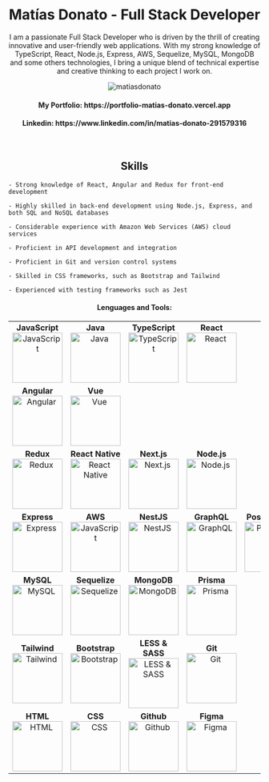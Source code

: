 <h1 align="center">Matías Donato - Full Stack Developer</h1>

<p align="center">I am a passionate Full Stack Developer who is driven by the thrill of creating innovative and user-friendly web applications. With my strong knowledge of TypeScript, React, Node.js, Express, AWS, Sequelize, MySQL, MongoDB and some others technologies, I bring a unique blend of technical expertise and creative thinking to each project I work on.</p>



<div align="center">
  <div>
    <img src="https://komarev.com/ghpvc/?username=matiasdonato&label=Profile%20views&color=0e75b6&style=flat" alt="matiasdonato" />
  </div>
  <h4>My Portfolio: https://portfolio-matias-donato.vercel.app</h4>
  <h4>Linkedin: https://www.linkedin.com/in/matias-donato-291579316</h4>
</div>

&nbsp;
<h2 align="center">Skills</h2>
<div>
  
    - Strong knowledge of React, Angular and Redux for front-end development
    
    - Highly skilled in back-end development using Node.js, Express, and both SQL and NoSQL databases

    - Considerable experience with Amazon Web Services (AWS) cloud services
    
    - Proficient in API development and integration
    
    - Proficient in Git and version control systems
    
    - Skilled in CSS frameworks, such as Bootstrap and Tailwind
    
    - Experienced with testing frameworks such as Jest
</div>
  <div align="center">
    <h4>Lenguages and Tools:</h4>
    <table>
      <tr>
        <td align="center">
          <strong>JavaScript</strong><br>
          <img src="https://i.imgur.com/2Uu6NYX.png" alt="JavaScript" height="100">
        </td>
        <td align="center">
          <strong>Java</strong><br>
          <img src="https://i.imgur.com/jG4TVav.png" alt="Java" height="100">
        </td>
        <td align="center">
          <strong>TypeScript</strong><br>
          <img src="https://i.imgur.com/1HHf9jP.png" alt="TypeScript" height="100">
        </td>
        <td align="center">
          <strong>React</strong><br>
          <img src="https://i.imgur.com/D41MkqP.png" alt="React" height="100">
        </td>
      </tr>
      <tr>
        <td align="center">
          <strong>Angular</strong><br>
          <img src="https://i.imgur.com/d4otZtK.png" alt="Angular" height="100">
        </td>
        <td align="center">
          <strong>Vue</strong><br>
          <img src="https://i.imgur.com/GD4DmVz.png" alt="Vue" height="100">
        </td>
      </tr>
      <tr>
        <td align="center">
          <strong>Redux</strong><br>
          <img src="https://i.imgur.com/3dN5nK9.png" alt="Redux" height="100">
        </td>
        <td align="center">
          <strong>React Native</strong><br>
          <img src="https://i.imgur.com/GPESwlB.png" alt="React Native" height="100">
        </td>
        <td align="center">
          <strong>Next.js</strong><br>
          <img src="https://i.imgur.com/BFFAzNv.png" alt="Next.js" height="100">
        </td>
        <td align="center">
          <strong>Node.js</strong><br>
          <img src="https://i.imgur.com/PSjRtY1.png" alt="Node.js" height="100">
        </td>
      </tr>
      <tr>
        <td align="center">
          <strong>Express</strong><br>
          <img src="https://i.imgur.com/kVdB7Z2.png" alt="Express" height="100">
        </td>
        <td align="center">
          <strong>AWS</strong><br>
          <img src="https://i.imgur.com/2Uu6NYX.png" alt="JavaScript" height="100">
        </td>
        <td align="center">
          <strong>NestJS</strong><br>
          <img src="https://i.imgur.com/6FZ2EE2.png" alt="NestJS" height="100">
        </td>
        <td align="center">
          <strong>GraphQL</strong><br>
          <img src="https://i.imgur.com/L1E7QoL.png" alt="GraphQL" height="100">
        </td>
        <td align="center">
          <strong>PostgreSQL</strong><br>
          <img src="https://i.imgur.com/mv7BfLm.png" alt="PostgreSQL" height="100">
        </td>
      </tr>
      <tr>
        <td align="center">
          <strong>MySQL</strong><br>
          <img src="https://i.imgur.com/9ACqiv9.png" alt="MySQL" height="100">
        </td>
        <td align="center">
          <strong>Sequelize</strong><br>
          <img src="https://i.imgur.com/bkC0BPU.png" alt="Sequelize" height="100">
        </td>
        <td align="center">
          <strong>MongoDB</strong><br>
          <img src="https://i.imgur.com/cvg8P1C.png" alt="MongoDB" height="100">
        </td>
        <td align="center">
          <strong>Prisma</strong><br>
          <img src="https://i.imgur.com/WUn8zBO.png" alt="Prisma" height="100">
        </td>
      </tr>
      <tr>
        <td align="center">
          <strong>Tailwind</strong><br>
          <img src="https://i.imgur.com/v6dZGoo.png" alt="Tailwind" height="100">
        </td>
        <td align="center">
          <strong>Bootstrap</strong><br>
          <img src="https://i.imgur.com/t6cRehP.png" alt="Bootstrap" height="100">
        </td>
        <td align="center">
          <strong>LESS & SASS</strong><br>
          <img src="https://i.imgur.com/xBzP3F3.png" alt="LESS & SASS" height="100">
        </td>
        <td align="center">
          <strong>Git</strong><br>
          <img src="https://i.imgur.com/7Rk1kxj.png" alt="Git" height="100">
        </td>
      </tr>
      <tr>
        <td align="center">
          <strong>HTML</strong><br>
          <img src="https://i.imgur.com/Dr6z6yy.png" alt="HTML" height="100">
        </td>
        <td align="center">
          <strong>CSS</strong><br>
          <img src="https://i.imgur.com/R3qUMDJ.png" alt="CSS" height="100">
        </td>
        <td align="center">
          <strong>Github</strong><br>
          <img src="https://i.imgur.com/AlNS7m6.png" alt="Github" height="100">
        </td>
        <td align="center">
          <strong>Figma</strong><br>
          <img src="https://i.imgur.com/LmvIKfM.png" alt="Figma" height="100">
        </td>
      </tr>
    </table>
</div>



